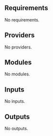 <!-- BEGIN_TF_DOCS -->

## Requirements

No requirements.
## Providers

No providers.
## Modules

No modules.

## Inputs

  No inputs.

## Outputs

No outputs.

<!-- END_TF_DOCS -->